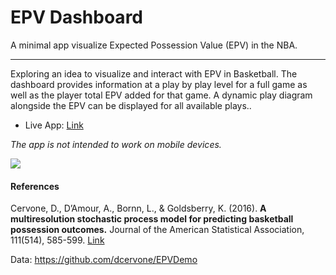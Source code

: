 # EPV Dashboard
A minimal app visualize Expected Possession Value (EPV) in the NBA.

***

Exploring an idea to visualize and interact with EPV in Basketball. The dashboard provides information at a play by play level for a full game as well as the player total EPV added for that game. A dynamic play diagram alongside the EPV can be displayed for all available plays.. 

* Live App: [Link](https://josedv.shinyapps.io/EPV_NBA_Dashboard/)

*The app is not intended to work on mobile devices.*

![](anim.gif)

#### References

Cervone, D., D’Amour, A., Bornn, L., & Goldsberry, K. (2016). **A multiresolution stochastic process model for predicting basketball possession outcomes.** Journal of the American Statistical Association, 111(514), 585-599. [Link](https://arxiv.org/abs/1408.0777)

Data: https://github.com/dcervone/EPVDemo
